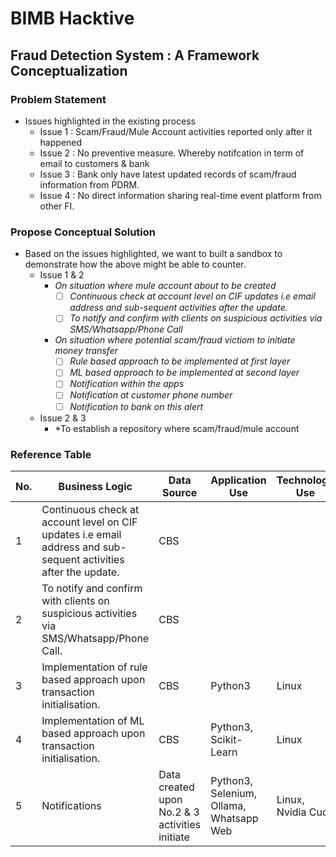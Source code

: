 # BIMB Hacktive
## Fraud Detection System : A Framework Conceptualization
### Problem Statement
- Issues highlighted in the existing process
    - Issue 1 : Scam/Fraud/Mule Account activities reported only after it happened
    - Issue 2 : No preventive measure. Whereby notifcation in term of email to customers & bank
    - Issue 3 : Bank only have latest updated records of scam/fraud information from PDRM. 
    - Issue 4 : No direct information sharing real-time event platform from other FI. 

### Propose Conceptual Solution
- Based on the issues highlighted, we want to built a sandbox to demonstrate how the above might be able to counter.
    - Issue 1 & 2
        - *On situation where mule account about to be created*
            - [ ] *Continuous check at account level on CIF updates i.e email address and sub-sequent activities after the update.*
            - [ ] *To notify and confirm with clients on suspicious activities via SMS/Whatsapp/Phone Call*
        - *On situation where potential scam/fraud victiom to initiate money transfer*
            - [ ] *Rule based approach to be implemented at first layer*
            - [ ] *ML based approach to be implemented at second layer*
            - [ ] *Notification within the apps*
            - [ ] *Notification at customer phone number*
            - [ ] *Notification to bank on this alert*

    - Issue 2 & 3
        - *To establish a repository where scam/fraud/mule account 

### Reference Table

| No. |Business Logic| Data Source | Application Use | Technology Use  |
--|------------|-------------|-----------------|-----------------|
|1|Continuous check at account level on CIF updates i.e email address and sub-sequent activities after the update.| CBS | |
|2|To notify and confirm with clients on suspicious activities via SMS/Whatsapp/Phone Call.|CBS||
|3|Implementation of rule based approach upon transaction initialisation. | CBS| Python3 | Linux|
|4|Implementation of ML based approach upon transaction initialisation. | CBS| Python3, Scikit-Learn | Linux |
|5|Notifications | Data created upon No.2 & 3 activities initiate | Python3, Selenium, Ollama, Whatsapp Web| Linux, Nvidia Cuda |
